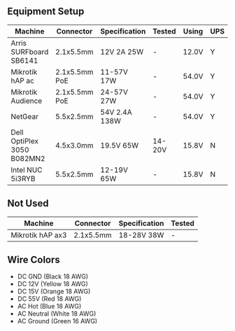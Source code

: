 ## Equipment Setup

| Machine                    | Connector     | Specification | Tested | Using | UPS | Btn | Color  | Resistor |
|----------------------------|---------------|---------------|--------|------ |-----|-----|--------|----------|
| Arris SURFboard SB6141     | 2.1x5.5mm     | 12V 2A    25W | -      | 12.0V |  Y  |  1  | Red    |  1,000 Ω |
| Mikrotik hAP ac            | 2.1x5.5mm PoE | 11-57V    17W | -      | 54.0V |  Y  |  2  | Orange |    270 Ω |
| Mikrotik Audience          | 2.1x5.5mm PoE | 24-57V    27W | -      | 54.0V |  Y  |  2  |        |          |
| NetGear                    | 5.5x2.5mm     | 54V 2.4A 138W | -      | 54.0V |  Y  |  3  | Green  |  3,000 Ω |
| Dell OptiPlex 3050 B082MN2 | 4.5x3.0mm     | 19.5V     65W | 14-20V | 15.8V |  N  |  4  | Blue   |  1,000 Ω |
| Intel NUC 5i3RYB           | 5.5x2.5mm     | 12-19V    65W | -      | 15.8V |  N  |  5  | White  |  1,500 Ω |


## Not Used

| Machine                    | Connector     | Specification | Tested |
|----------------------------|---------------|---------------|--------|
| Mikrotik hAP ax3           | 2.1x5.5mm     | 18-28V    38W | -      |


## Wire Colors

* DC GND      (Black  18 AWG)
* DC 12V      (Yellow 18 AWG)
* DC 15V      (Orange 18 AWG)
* DC 55V      (Red    18 AWG)
* AC Hot      (Blue   18 AWG)
* AC Neutral  (White  18 AWG)
* AC Ground   (Green  16 AWG)
